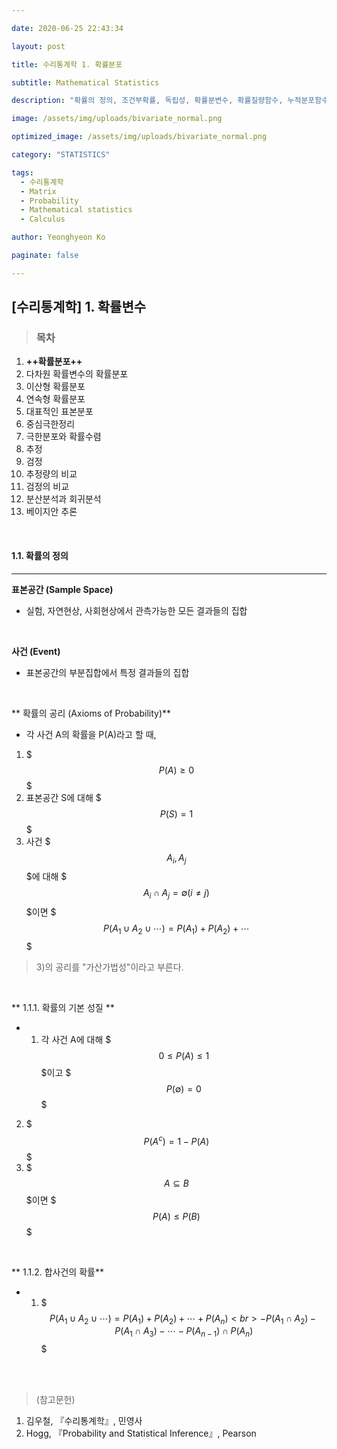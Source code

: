 ```yaml
---

date: 2020-06-25 22:43:34

layout: post

title: 수리통계학 1. 확률분포

subtitle: Mathematical Statistics

description: "확률의 정의, 조건부확률, 독립성, 확률분변수, 확률질량함수, 누적분포함수, 적률생성함수"

image: /assets/img/uploads/bivariate_normal.png

optimized_image: /assets/img/uploads/bivariate_normal.png

category: "STATISTICS"

tags:
  - 수리통계학
  - Matrix
  - Probability
  - Mathematical statistics
  - Calculus

author: Yeonghyeon Ko

paginate: false

---
```


## [수리통계학] 1. 확률변수

>### 목차
1. **++확률분포++**
2. 다차원 확률변수의 확률분포
3. 이산형 확률분포
4. 연속형 확률분포
5. 대표적인 표본분포
6. 중심극한정리
7. 극한분포와 확률수렴
8. 추정
9. 검정
10. 추정량의 비교
11. 검정의 비교
12. 분산분석과 회귀분석
13. 베이지안 추론


<br>

#### 1.1. 확률의 정의
___
**표본공간 (Sample Space)**
- 실험, 자연현상, 사회현상에서 관측가능한 모든 결과들의 집합

<br>

**사건 (Event)**
- 표본공간의 부분집합에서 특정 결과들의 집합

<br>


** 확률의 공리 (Axioms of Probability)**
- 각 사건 A의 확률을 P(A)라고 할 때, <br>
1) $$$P(A)\geq0$$$ <br>
2) 표본공간 S에 대해 $$$P(S)=1$$$ <br>
3) 사건 $$$A_i, A_j$$$에 대해 $$$A_i\cap A_j=\emptyset (i\neq j)$$$이면 $$$P(A_1\cup A_2 \cup \cdots)=P(A_1)+P(A_2)+\cdots$$$
> 3)의 공리를 "가산가법성"이라고 부른다.


<br>

** 1.1.1. 확률의 기본 성질 **
- 1) 각 사건 A에 대해 $$$0 \leq P(A) \leq1$$$이고 $$$P(\emptyset)=0$$$ <br>
2) $$$P(A^c) = 1-P(A)$$$ <br>
3) $$$A\subseteq B$$$이면 $$$P(A)\leq P(B)$$$

<br>

** 1.1.2. 합사건의 확률**
- 1) $$$P(A_1\cup A_2 \cup \cdots) = P(A_1) + P(A_2) + \cdots + P(A_n) <br> - P(A_1 \cap A_2) - P(A_1 \cap A_3) - \cdots - P(A_{n-1}) \cap P(A_n)$$$






<br>
<br>

>(참고문헌)
 1. 김우철, 『수리통계학』, 민영사
 2. Hogg, 『Probability and Statistical Inference』, Pearson
